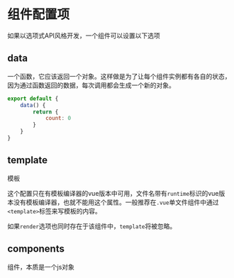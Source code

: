 # 组件配置项

如果以选项式API风格开发，一个组件可以设置以下选项


## data

一个函数，它应该返回一个对象。这样做是为了让每个组件实例都有各自的状态，因为通过函数返回的数据，每次调用都会生成一个新的对象。

```js
export default {
    data() {
        return {
            count: 0
        }
    }
}
```

## template

模板

这个配置只在有模板编译器的vue版本中可用，文件名带有`runtime`标识的vue版本没有模板编译器，也就不能用这个属性。一般推荐在`.vue`单文件组件中通过`<template>`标签来写模板的内容。

如果`render`选项也同时存在于该组件中，`template`将被忽略。

## components

组件，本质是一个js对象